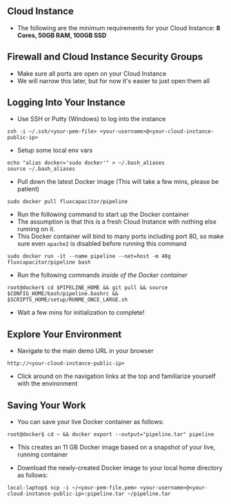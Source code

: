 ## Cloud Instance
* The following are the minimum requirements for your Cloud Instance:
**8 Cores, 50GB RAM, 100GB SSD**

## Firewall and Cloud Instance Security Groups
* Make sure all ports are open on your Cloud Instance
* We will narrow this later, but for now it's easier to just open them all

## Logging Into Your Instance 
* Use SSH or Putty (Windows) to log into the instance 
```
ssh -i ~/.ssh/<your-pem-file> <your-username>@<your-cloud-instance-public-ip>
```

* Setup some local env vars
```
echo "alias docker='sudo docker'" > ~/.bash_aliases
source ~/.bash_aliases
```

* Pull down the latest Docker image
(This will take a few mins, please be patient)
```
sudo docker pull fluxcapacitor/pipeline
```

* Run the following command to start up the Docker container
* The assumption is that this is a fresh Cloud Instance with nothing else running on it.
* This Docker container will bind to many ports including port 80, so make sure even `apache2` is disabled before running this command
```
sudo docker run -it --name pipeline --net=host -m 48g fluxcapacitor/pipeline bash
```

* Run the following commands *inside of the Docker container*
```
root@docker$ cd $PIPELINE_HOME && git pull && source $CONFIG_HOME/bash/pipeline.bashrc && $SCRIPTS_HOME/setup/RUNME_ONCE_LARGE.sh
```

* Wait a few mins for initialization to complete!

## Explore Your Environment
* Navigate to the main demo URL in your browser
```
http://<your-cloud-instance-public-ip>
```
* Click around on the navigation links at the top and familiarize yourself with the environment

## Saving Your Work
* You can save your live Docker container as follows:
```
root@docker$ cd ~ && docker export --output="pipeline.tar" pipeline
```
* This creates an 11 GB Docker image based on a snapshot of your live, running container

* Download the newly-created Docker image to your local home directory as follows:
```
local-laptop$ scp -i ~/<your-pem-file.pem> <your-username>@<your-cloud-instance-public-ip>:pipeline.tar ~/pipeline.tar
```